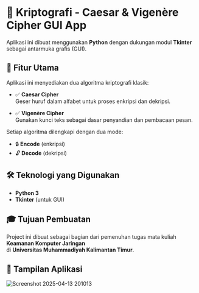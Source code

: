 # 🔐 Kriptografi - Caesar & Vigenère Cipher GUI App
 
Aplikasi ini dibuat menggunakan **Python** dengan dukungan modul **Tkinter** sebagai antarmuka grafis (GUI).

## 🎯 Fitur Utama
Aplikasi ini menyediakan dua algoritma kriptografi klasik:

- ✅ **Caesar Cipher**  
  Geser huruf dalam alfabet untuk proses enkripsi dan dekripsi.
  
- ✅ **Vigenère Cipher**  
  Gunakan kunci teks sebagai dasar penyandian dan pembacaan pesan.

Setiap algoritma dilengkapi dengan dua mode:
- 🔒 **Encode** (enkripsi)
- 🔓 **Decode** (dekripsi)

## 🛠️ Teknologi yang Digunakan
- **Python 3**
- **Tkinter** (untuk GUI)

## 🎓 Tujuan Pembuatan
Project ini dibuat sebagai bagian dari pemenuhan tugas mata kuliah **Keamanan Komputer Jaringan**  
di **Universitas Muhammadiyah Kalimantan Timur**.

## 📸 Tampilan Aplikasi
![Screenshot 2025-04-13 201013](https://github.com/user-attachments/assets/2d18353d-8fba-4ce3-b222-47d891fe6f45)



